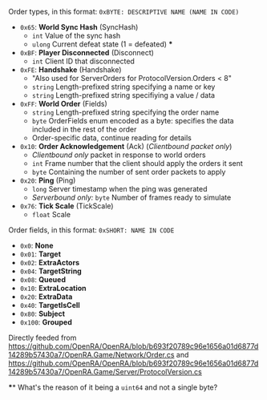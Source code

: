 Order types, in this format: `0xBYTE: DESCRIPTIVE NAME (NAME IN CODE)`

* `0x65`: **World Sync Hash** (SyncHash)
	* `int` Value of the sync hash
	* `ulong` Current defeat state (1 = defeated) **\***
* `0xBF`: **Player Disconnected** (Disconnect)
	* `int` Client ID that disconnected
* `0xFE`: **Handshake** (Handshake)
	* "Also used for ServerOrders for ProtocolVersion.Orders < 8"
	* `string` Length-prefixed string specifying a name or key
	* `string` Length-prefixed string specifiying a value / data
* `0xFF`: **World Order** (Fields)
	* `string` Length-prefixed string specifying the order name
	* `byte` OrderFields enum encoded as a byte: specifies the data included in the rest of the order
	* Order-specific data, continue reading for details
* `0x10`: **Order Acknowledgement** (Ack) (*Clientbound packet only*)
	* *Clientbound only* packet in response to world orders
	* `int` Frame number that the client should apply the orders it sent
	* `byte` Containing the number of sent order packets to apply
* `0x20`: **Ping** (Ping)
	* `long` Server timestamp when the ping was generated
	* *Serverbound only:* `byte` Number of frames ready to simulate
* `0x76`: **Tick Scale** (TickScale)
	* `float` Scale

Order fields, in this format: `0xSHORT: NAME IN CODE`

* `0x0`: **None**
* `0x01`: **Target**
* `0x02`: **ExtraActors**
* `0x04`: **TargetString**
* `0x08`: **Queued**
* `0x10`: **ExtraLocation**
* `0x20`: **ExtraData**
* `0x40`: **TargetIsCell**
* `0x80`: **Subject**
* `0x100`: **Grouped**

Directly feeded from https://github.com/OpenRA/OpenRA/blob/b693f20789c96e1656a01d6877d14289b57430a7/OpenRA.Game/Network/Order.cs and https://github.com/OpenRA/OpenRA/blob/b693f20789c96e1656a01d6877d14289b57430a7/OpenRA.Game/Server/ProtocolVersion.cs

**\**** What's the reason of it being a `uint64` and not a single byte?